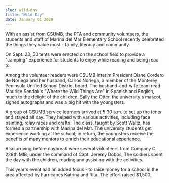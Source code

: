 ```yaml
---
slug: wild-day
title: "Wild Day"
date: January 01 2020
---
```


 
<p>
  With an assist from CSUMB, the PTA and community volunteers, the students and
  staff of Marina del Mar Elementary School recently celebrated the things they
  value most - family, literacy and community.
</p>
<p>
  On Sept. 23, 50 tents were erected on the school field to provide a "camping"
  experience for students to enjoy while reading and being read to.
</p>
<p>
  Among the volunteer readers were CSUMB Interim President Diane Cordero de
  Noriega and her husband, Carlos Noriega, a member of the Monterey Peninsula
  Unified School District board. The husband-and-wife team read Maurice Sendak's
  "Where the Wild Things Are" in Spanish and English, much to the delight of the
  children. Sally the Otter, the university's mascot, signed autographs and was
  a big hit with the youngsters.
</p>
<p>
  A group of CSUMB service learners arrived at 5:30 a.m. to set up the tents and
  stayed all day. They helped with various activities, including face painting,
  relay races and crafts. The class, taught by Scott Waltz, has formed a
  partnership with Marina del Mar. The university students get experience
  working at the school; in return, the youngsters receive the benefits of many
  mentors to enrich their educational experience.
</p>
<p>
  Also arriving before daybreak were several volunteers from Company C, 229th
  MIB, under the command of Capt. Jeremy Dobos, The soldiers spent the day with
  the children, reading and assisting with the activities.
</p>
<p>
  This year's event had an added focus - to raise money for a school in the area
  affected by hurricanes Katrina and Rita. The effort raised $1,500.
</p>
 
